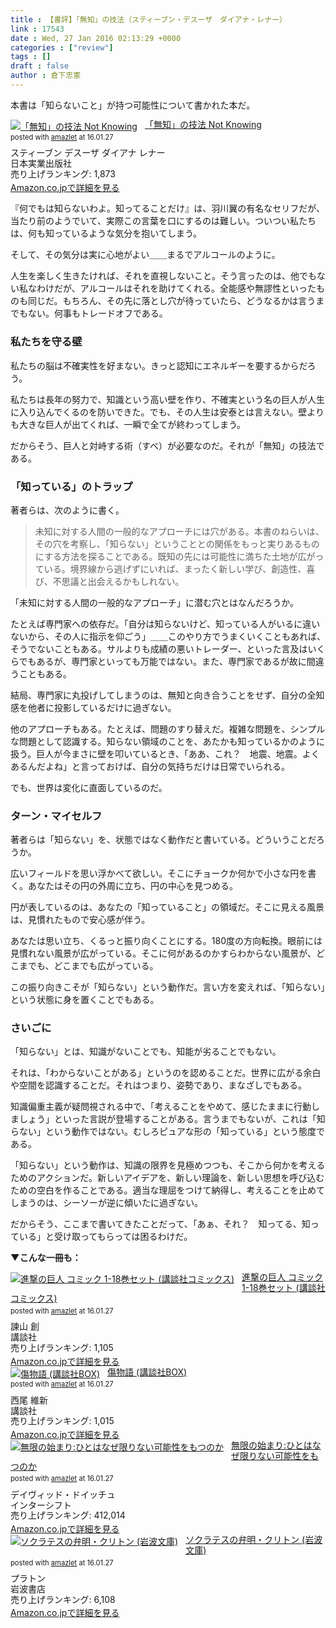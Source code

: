 ```yaml
---
title : 【書評】「無知」の技法（スティーブン・デスーザ　ダイアナ・レナー）
link : 17543
date : Wed, 27 Jan 2016 02:13:29 +0000
categories : ["review"]
tags : []
draft : false
author : 倉下忠憲
---
```


本書は「知らないこと」が持つ可能性について書かれた本だ。

<div class="amazlet-box" style="margin-bottom:0px;"><div class="amazlet-image" style="float:left;margin:0px 12px 1px 0px;"><a href="http://www.amazon.co.jp/exec/obidos/ASIN/4534053290/rashita1000-22/ref=nosim/" name="amazletlink" target="_blank"><img src="http://ecx.images-amazon.com/images/I/51ZaPKjQMgL._SL160_.jpg" alt="「無知」の技法 Not Knowing" style="border: none;" /></a></div><div class="amazlet-info" style="line-height:120%; margin-bottom: 10px"><div class="amazlet-name" style="margin-bottom:10px;line-height:120%"><a href="http://www.amazon.co.jp/exec/obidos/ASIN/4534053290/rashita1000-22/ref=nosim/" name="amazletlink" target="_blank">「無知」の技法 Not Knowing</a><div class="amazlet-powered-date" style="font-size:80%;margin-top:5px;line-height:120%">posted with <a href="http://www.amazlet.com/" title="amazlet" target="_blank">amazlet</a> at 16.01.27</div></div><div class="amazlet-detail">スティーブン デスーザ ダイアナ レナー <br />日本実業出版社 <br />売り上げランキング: 1,873<br /></div><div class="amazlet-sub-info" style="float: left;"><div class="amazlet-link" style="margin-top: 5px"><a href="http://www.amazon.co.jp/exec/obidos/ASIN/4534053290/rashita1000-22/ref=nosim/" name="amazletlink" target="_blank">Amazon.co.jpで詳細を見る</a></div></div></div><div class="amazlet-footer" style="clear: left"></div></div>

『何でもは知らないわよ。知ってることだけ』は、羽川翼の有名なセリフだが、当たり前のようでいて、実際この言葉を口にするのは難しい。ついつい私たちは、何も知っているような気分を抱いてしまう。

そして、その気分は実に心地がよい＿＿まるでアルコールのように。

人生を楽しく生きたければ、それを直視しないこと。そう言ったのは、他でもない私なわけだが、アルコールはそれを助けてくれる。全能感や無謬性といったものも同じだ。もちろん、その先に落とし穴が待っていたら、どうなるかは言うまでもない。何事もトレードオフである。

<H3>私たちを守る壁</H3>

私たちの脳は不確実性を好まない。きっと認知にエネルギーを要するからだろう。

私たちは長年の努力で、知識という高い壁を作り、不確実という名の巨人が人生に入り込んでくるのを防いできた。でも、その人生は安泰とは言えない。壁よりも大きな巨人が出てくれば、一瞬で全てが終わってしまう。

だからそう、巨人と対峙する術（すべ）が必要なのだ。それが「無知」の技法である。

<H3>「知っている」のトラップ</H3>

著者らは、次のように書く。

<blockquote>
未知に対する人間の一般的なアプローチには穴がある。本書のねらいは、その穴を考察し、「知らない」ということとの関係をもっと実りあるものにする方法を探ることである。既知の先には可能性に満ちた土地が広がっている。境界線から逃げずにいれば、まったく新しい学び、創造性、喜び、不思議と出会えるかもしれない。
</blockquote>

「未知に対する人間の一般的なアプローチ」に潜む穴とはなんだろうか。

たとえば専門家への依存だ。「自分は知らないけど、知っている人がいるに違いないから、その人に指示を仰ごう」＿＿このやり方でうまくいくこともあれば、そうでないこともある。サルよりも成績の悪いトレーダー、といった言及はいくらでもあるが、専門家といっても万能ではない。また、専門家であるが故に間違うこともある。

結局、専門家に丸投げしてしまうのは、無知と向き合うことをせず、自分の全知感を他者に投影しているだけに過ぎない。

他のアプローチもある。たとえば、問題のすり替えだ。複雑な問題を、シンプルな問題として認識する。知らない領域のことを、あたかも知っているかのように扱う。巨人が今まさに壁を叩いているとき、「ああ、これ？　地震、地震。よくあるんだよね」と言っておけば、自分の気持ちだけは日常でいられる。

でも、世界は変化に直面しているのだ。

<H3>ターン・マイセルフ</H3>

著者らは「知らない」を、状態ではなく動作だと書いている。どういうことだろうか。

広いフィールドを思い浮かべて欲しい。そこにチョークか何かで小さな円を書く。あなたはその円の外周に立ち、円の中心を見つめる。

円が表しているのは、あなたの「知っていること」の領域だ。そこに見える風景は、見慣れたもので安心感が伴う。

あなたは思い立ち、くるっと振り向くことにする。180度の方向転換。眼前には見慣れない風景が広がっている。そこに何があるのかすらわからない風景が、どこまでも、どこまでも広がっている。

この振り向きこそが「知らない」という動作だ。言い方を変えれば、「知らない」という状態に身を置くことでもある。

<H3>さいごに</H3>

「知らない」とは、知識がないことでも、知能が劣ることでもない。

それは、「わからないことがある」というのを認めることだ。世界に広がる余白や空間を認識することだ。それはつまり、姿勢であり、まなざしでもある。

知識偏重主義が疑問視される中で、「考えることをやめて、感じたままに行動しましょう」といった言説が登場することがある。言うまでもないが、これは「知らない」という動作ではない。むしろピュアな形の「知っている」という態度である。

「知らない」という動作は、知識の限界を見極めつつも、そこから何かを考えるためのアクションだ。新しいアイデアを、新しい理論を、新しい思想を呼び込むための空白を作ることである。適当な理屈をつけて納得し、考えることを止めてしまうのは、シーソーが逆に傾いたに過ぎない。

だからそう、ここまで書いてきたことだって、「あぁ、それ？　知ってる、知っている」と受け取ってもらっては困るわけだ。

<strong>▼こんな一冊も：</strong>

<div class="amazlet-box" style="margin-bottom:0px;"><div class="amazlet-image" style="float:left;margin:0px 12px 1px 0px;"><a href="http://www.amazon.co.jp/exec/obidos/ASIN/B019ESFCQK/rashita1000-22/ref=nosim/" name="amazletlink" target="_blank"><img src="http://ecx.images-amazon.com/images/I/61%2B06jQhVoL._SL160_.jpg" alt="進撃の巨人 コミック 1-18巻セット (講談社コミックス)" style="border: none;" /></a></div><div class="amazlet-info" style="line-height:120%; margin-bottom: 10px"><div class="amazlet-name" style="margin-bottom:10px;line-height:120%"><a href="http://www.amazon.co.jp/exec/obidos/ASIN/B019ESFCQK/rashita1000-22/ref=nosim/" name="amazletlink" target="_blank">進撃の巨人 コミック 1-18巻セット (講談社コミックス)</a><div class="amazlet-powered-date" style="font-size:80%;margin-top:5px;line-height:120%">posted with <a href="http://www.amazlet.com/" title="amazlet" target="_blank">amazlet</a> at 16.01.27</div></div><div class="amazlet-detail">諫山 創 <br />講談社 <br />売り上げランキング: 1,105<br /></div><div class="amazlet-sub-info" style="float: left;"><div class="amazlet-link" style="margin-top: 5px"><a href="http://www.amazon.co.jp/exec/obidos/ASIN/B019ESFCQK/rashita1000-22/ref=nosim/" name="amazletlink" target="_blank">Amazon.co.jpで詳細を見る</a></div></div></div><div class="amazlet-footer" style="clear: left"></div></div>

<div class="amazlet-box" style="margin-bottom:0px;"><div class="amazlet-image" style="float:left;margin:0px 12px 1px 0px;"><a href="http://www.amazon.co.jp/exec/obidos/ASIN/4062836637/rashita1000-22/ref=nosim/" name="amazletlink" target="_blank"><img src="http://ecx.images-amazon.com/images/I/5135RS9KhDL._SL160_.jpg" alt="傷物語 (講談社BOX)" style="border: none;" /></a></div><div class="amazlet-info" style="line-height:120%; margin-bottom: 10px"><div class="amazlet-name" style="margin-bottom:10px;line-height:120%"><a href="http://www.amazon.co.jp/exec/obidos/ASIN/4062836637/rashita1000-22/ref=nosim/" name="amazletlink" target="_blank">傷物語 (講談社BOX)</a><div class="amazlet-powered-date" style="font-size:80%;margin-top:5px;line-height:120%">posted with <a href="http://www.amazlet.com/" title="amazlet" target="_blank">amazlet</a> at 16.01.27</div></div><div class="amazlet-detail">西尾 維新 <br />講談社 <br />売り上げランキング: 1,015<br /></div><div class="amazlet-sub-info" style="float: left;"><div class="amazlet-link" style="margin-top: 5px"><a href="http://www.amazon.co.jp/exec/obidos/ASIN/4062836637/rashita1000-22/ref=nosim/" name="amazletlink" target="_blank">Amazon.co.jpで詳細を見る</a></div></div></div><div class="amazlet-footer" style="clear: left"></div></div>

<div class="amazlet-box" style="margin-bottom:0px;"><div class="amazlet-image" style="float:left;margin:0px 12px 1px 0px;"><a href="http://www.amazon.co.jp/exec/obidos/ASIN/4772695370/rashita1000-22/ref=nosim/" name="amazletlink" target="_blank"><img src="http://ecx.images-amazon.com/images/I/61MxSGPs-PL._SL160_.jpg" alt="無限の始まり:ひとはなぜ限りない可能性をもつのか" style="border: none;" /></a></div><div class="amazlet-info" style="line-height:120%; margin-bottom: 10px"><div class="amazlet-name" style="margin-bottom:10px;line-height:120%"><a href="http://www.amazon.co.jp/exec/obidos/ASIN/4772695370/rashita1000-22/ref=nosim/" name="amazletlink" target="_blank">無限の始まり:ひとはなぜ限りない可能性をもつのか</a><div class="amazlet-powered-date" style="font-size:80%;margin-top:5px;line-height:120%">posted with <a href="http://www.amazlet.com/" title="amazlet" target="_blank">amazlet</a> at 16.01.27</div></div><div class="amazlet-detail">デイヴィッド・ドイッチュ <br />インターシフト <br />売り上げランキング: 412,014<br /></div><div class="amazlet-sub-info" style="float: left;"><div class="amazlet-link" style="margin-top: 5px"><a href="http://www.amazon.co.jp/exec/obidos/ASIN/4772695370/rashita1000-22/ref=nosim/" name="amazletlink" target="_blank">Amazon.co.jpで詳細を見る</a></div></div></div><div class="amazlet-footer" style="clear: left"></div></div>

<div class="amazlet-box" style="margin-bottom:0px;"><div class="amazlet-image" style="float:left;margin:0px 12px 1px 0px;"><a href="http://www.amazon.co.jp/exec/obidos/ASIN/4003360117/rashita1000-22/ref=nosim/" name="amazletlink" target="_blank"><img src="http://ecx.images-amazon.com/images/I/518RQ7E3P5L._SL160_.jpg" alt="ソクラテスの弁明・クリトン (岩波文庫)" style="border: none;" /></a></div><div class="amazlet-info" style="line-height:120%; margin-bottom: 10px"><div class="amazlet-name" style="margin-bottom:10px;line-height:120%"><a href="http://www.amazon.co.jp/exec/obidos/ASIN/4003360117/rashita1000-22/ref=nosim/" name="amazletlink" target="_blank">ソクラテスの弁明・クリトン (岩波文庫)</a><div class="amazlet-powered-date" style="font-size:80%;margin-top:5px;line-height:120%">posted with <a href="http://www.amazlet.com/" title="amazlet" target="_blank">amazlet</a> at 16.01.27</div></div><div class="amazlet-detail">プラトン <br />岩波書店 <br />売り上げランキング: 6,108<br /></div><div class="amazlet-sub-info" style="float: left;"><div class="amazlet-link" style="margin-top: 5px"><a href="http://www.amazon.co.jp/exec/obidos/ASIN/4003360117/rashita1000-22/ref=nosim/" name="amazletlink" target="_blank">Amazon.co.jpで詳細を見る</a></div></div></div><div class="amazlet-footer" style="clear: left"></div></div>

